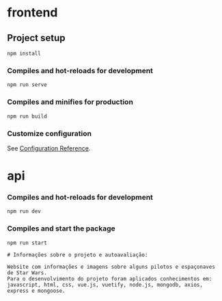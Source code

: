 # frontend

## Project setup
```
npm install
```

### Compiles and hot-reloads for development
```
npm run serve
```

### Compiles and minifies for production
```
npm run build
```

### Customize configuration
See [Configuration Reference](https://cli.vuejs.org/config/).

# api

### Compiles and hot-reloads for development
```
npm run dev
```
### Compiles and start the package
```
npm run start

# Informações sobre o projeto e autoavaliação:

Website com informações e imagens sobre alguns pilotos e espaçonaves de Star Wars.
Para o desenvolvimento do projeto foram aplicados conhecimentos em:
javascript, html, css, vue.js, vuetify, node.js, mongodb, axios, express e mongoose.
